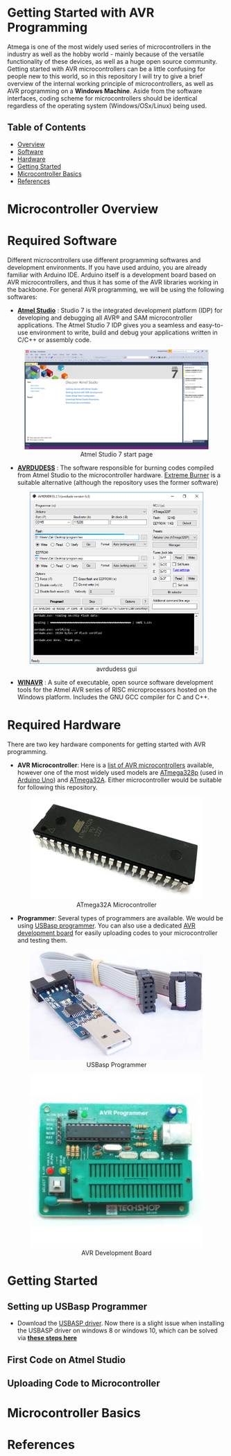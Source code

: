 # Getting Started with AVR Programming
Atmega is one of the most widely used series of microcontrollers in the industry as well as the hobby world - mainly because of the versatile functionality of these devices, as well as a huge open source community. Getting started with AVR microcontrollers can be a little confusing for people new to this world, so in this repository I will try to give a brief overview of the internal working principle of microcontrollers, as well as AVR programming on a **Windows Machine**. Aside from the software interfaces, coding scheme for microcontrollers should be identical regardless of the operating system (Windows/OSx/Linux) being used.


## Table of Contents

- [Overview](#microcontroller-overview)
- [Software](#required-software)
- [Hardware](#required-hardware)
- [Getting Started](#getting-started)
- [Microcontroller Basics](#microcontroller-basics)
- [References](#references)


# Microcontroller Overview

# Required Software

Different microcontrollers use different programming softwares and development environments. If you have used arduino, you are already familiar with Arduino IDE. Arduino itself is a development board based on AVR microcontrollers, and thus it has some of the AVR libraries working in the backbone. For general AVR programming, we will be using the following softwares:

- <a href="https://www.microchip.com/mplab/avr-support/atmel-studio-7">**Atmel Studio**</a> : Studio 7 is the integrated development platform (IDP) for developing and debugging all AVR® and SAM microcontroller applications. The Atmel Studio 7 IDP gives you a seamless and easy-to-use environment to write, build and debug your applications written in C/C++ or assembly code.
<figure align="center">
    <img src="images/startpage.png" alt="drawing"/>
    <figcaption>Atmel Studio 7 start page</figcaption>
</figure>

- <a href="https://avrdudess.software.informer.com/2.8/">**AVRDUDESS**</a> : The software responsible for burning codes compiled from Atmel Studio to the microcontroller hardware. <a href="https://extreme-burner-avr.software.informer.com/">Extreme Burner</a> is a suitable alternative (although the repository uses the former software)
<figure align="center">
    <img src="images/avrdudess.png" alt="drawing" width="400"/>
    <figcaption>avrdudess gui</figcaption>
</figure>

- <a href="https://sourceforge.net/projects/winavr/">**WINAVR**</a> : A suite of executable, open source software development tools for the Atmel AVR series of RISC microprocessors hosted on the Windows platform. Includes the GNU GCC compiler for C and C++. 


# Required Hardware

There are two key hardware components for getting started with AVR programming. 

- **AVR Microcontroller**: Here is a <a href="https://www.microchip.com/design-centers/8-bit/avr-mcus">list of AVR microcontrollers</a> available, however one of the most widely used models are <a href="https://www.microchip.com/wwwproducts/en/ATmega328p">ATmega328p</a> (used in <a href="https://store.arduino.cc/usa/arduino-uno-rev3">Arduino Uno</a>) and <a href="https://www.microchip.com/wwwproducts/en/ATmega32A">ATmega32A</a>. Either microcontroller would be suitable for following this repository.
<figure align="center">
    <img src="images/atmega32.png" alt="drawing" width="400"/>
    <figcaption>ATmega32A Microcontroller</figcaption>
</figure>

- **Programmer**: Several types of programmers are available. We would be using <a href="https://www.amazon.com/USBasp-Programming-Quadcopter-Atomic-Market/dp/B00V42E8JC">USBasp programmer</a>. You can also use a dedicated <a href="https://www.techshopbd.com/product-categories/avr-98776/1057/avr-mini-development-kit-techshop-bangladesh">AVR development board</a> for easily uploading codes to your microcontroller and testing them.
<figure align="center">
    <img src="images/usbasp.jpg" alt="drawing" width="400"/>
    <figcaption>USBasp Programmer</figcaption>
</figure>
<figure align="center">
    <img src="images/avrprogrammer.jpg" alt="drawing" width="400"/>
    <figcaption>AVR Development Board</figcaption>
</figure>


# Getting Started

## Setting up USBasp Programmer

- Download the <a href="http://www.mediafire.com/file/z576zrku371qyjs/windows-8-and-windows-10-usbasp-drivers-libusb_1.2.4.0-x86-and-x64-bit.zip">USBASP driver</a>. Now there is a slight issue when installing the USBASP driver on windows 8 or windows 10, which can be solved via <a href="usbasp.md">**these steps here**</a>




## First Code on Atmel Studio

## Uploading Code to Microcontroller

# Microcontroller Basics

# References
